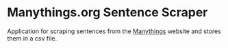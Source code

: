 # Manythings.org Sentence Scraper

Application for scraping sentences from the [Manythings](http://www.manythings.org/sentences/words/)
website and stores them in a csv file.